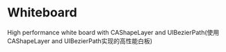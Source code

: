 # Whiteboard
High performance white board with CAShapeLayer and UIBezierPath(使用CAShapeLayer and UIBezierPath实现的高性能白板)

